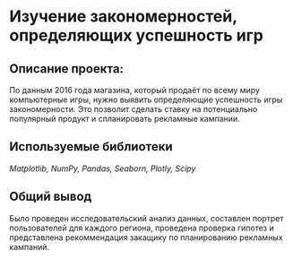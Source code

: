 # Изучение закономерностей, определяющих успешность игр

## Описание проекта:
По данным 2016 года магазина, который продаёт по всему миру компьютерные игры, нужно выявить определяющие успешность игры закономерности. Это позволит сделать ставку на потенциально популярный продукт и спланировать рекламные кампании.


## Используемые библиотеки
*Matplotlib, NumPy, Pandas, Seaborn, Plotly, Scipy*

## Общий вывод

Было проведен исследовательский анализ данных, составлен портрет пользователей для каждого региона, проведена проверка гипотез и представлена рекоммендация закащику по планированию рекламных кампаний.
